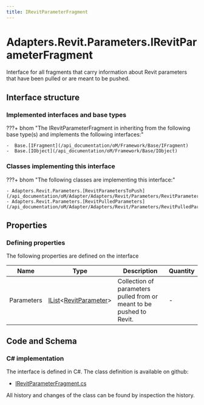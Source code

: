 ```yaml
---
title: IRevitParameterFragment
---
```


# Adapters.Revit.Parameters.IRevitParameterFragment

Interface for all fragments that carry information about Revit parameters that have been pulled or are meant to be pushed.

## Interface structure

### Implemented interfaces and base types

???+ bhom "The IRevitParameterFragment in inheriting from the following base type(s) and implements the following interfaces:"

    -  Base.[IFragment](/api_documentation/oM/Framework/Base/IFragment)
    -  Base.[IObject](/api_documentation/oM/Framework/Base/IObject)


### Classes implementing this interface

???+ bhom "The following classes are implementing this interface:"

    - Adapters.Revit.Parameters.[RevitParametersToPush](/api_documentation/oM/Adapter/Adapters/Revit/Parameters/RevitParametersToPush)
    - Adapters.Revit.Parameters.[RevitPulledParameters](/api_documentation/oM/Adapter/Adapters/Revit/Parameters/RevitPulledParameters)


## Properties



### Defining properties

The following properties are defined on the interface

| Name             | Type             | Description      | Quantity         |
|------------------|------------------|------------------|------------------|
| Parameters | [IList](https://learn.microsoft.com/en-us/dotnet/api/System.Collections.Generic.IList-1?view=netstandard-2.0)&lt;[RevitParameter](/api_documentation/oM/Adapter/Adapters/Revit/Parameters/RevitParameter)&gt; | Collection of parameters pulled from or meant to be pushed to Revit. | - |


## Code and Schema

### C# implementation

The interface is defined in C#. The class definition is available on github:

- [IRevitParameterFragment.cs](https://github.com/BHoM/Revit_Toolkit/blob/develop/Revit_oM/Parameters/IRevitParameterFragment.cs)

All history and changes of the class can be found by inspection the history.
